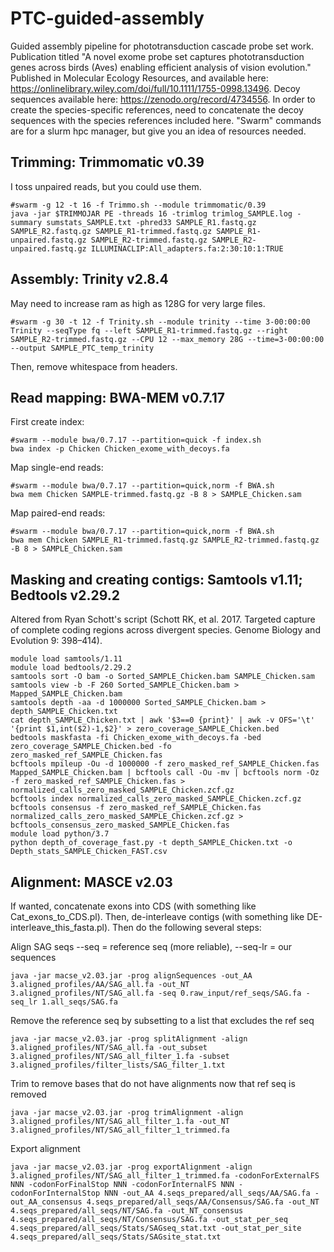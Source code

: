 # PTC-guided-assembly
Guided assembly pipeline for phototransduction cascade probe set work. Publication titled "A novel exome probe set captures phototransduction genes across birds (Aves) enabling efficient analysis of vision evolution." Published in Molecular Ecology Resources, and available here: https://onlinelibrary.wiley.com/doi/full/10.1111/1755-0998.13496. Decoy sequences available here: https://zenodo.org/record/4734556. In order to create the species-specific references, need to concatenate the decoy sequences with the species references included here. "Swarm" commands are for a slurm hpc manager, but give you an idea of resources needed.

## Trimming:	Trimmomatic v0.39
I toss unpaired reads, but you could use them.

    #swarm -g 12 -t 16 -f Trimmo.sh --module trimmomatic/0.39
    java -jar $TRIMMOJAR PE -threads 16 -trimlog trimlog_SAMPLE.log -summary sumstats_SAMPLE.txt -phred33 SAMPLE_R1.fastq.gz SAMPLE_R2.fastq.gz SAMPLE_R1-trimmed.fastq.gz SAMPLE_R1-unpaired.fastq.gz SAMPLE_R2-trimmed.fastq.gz SAMPLE_R2-unpaired.fastq.gz ILLUMINACLIP:All_adapters.fa:2:30:10:1:TRUE


## Assembly:	Trinity v2.8.4
May need to increase ram as high as 128G for very large files.

    #swarm -g 30 -t 12 -f Trinity.sh --module trinity --time 3-00:00:00
    Trinity --seqType fq --left SAMPLE_R1-trimmed.fastq.gz --right SAMPLE_R2-trimmed.fastq.gz --CPU 12 --max_memory 28G --time=3-00:00:00 --output SAMPLE_PTC_temp_trinity

Then, remove whitespace from headers.


## Read mapping:	BWA-MEM v0.7.17

First create index:

    #swarm --module bwa/0.7.17 --partition=quick -f index.sh
    bwa index -p Chicken Chicken_exome_with_decoys.fa

Map single-end reads:

    #swarm --module bwa/0.7.17 --partition=quick,norm -f BWA.sh
    bwa mem Chicken SAMPLE-trimmed.fastq.gz -B 8 > SAMPLE_Chicken.sam

Map paired-end reads:

    #swarm --module bwa/0.7.17 --partition=quick,norm -f BWA.sh
    bwa mem Chicken SAMPLE_R1-trimmed.fastq.gz SAMPLE_R2-trimmed.fastq.gz -B 8 > SAMPLE_Chicken.sam


## Masking and creating contigs:	Samtools v1.11; Bedtools v2.29.2
Altered from Ryan Schott's script (Schott RK, et al. 2017. Targeted capture of complete coding regions across divergent species. Genome Biology and Evolution 9: 398–414).

    module load samtools/1.11
    module load bedtools/2.29.2
    samtools sort -O bam -o Sorted_SAMPLE_Chicken.bam SAMPLE_Chicken.sam
    samtools view -b -F 260 Sorted_SAMPLE_Chicken.bam > Mapped_SAMPLE_Chicken.bam
    samtools depth -aa -d 1000000 Sorted_SAMPLE_Chicken.bam > depth_SAMPLE_Chicken.txt
    cat depth_SAMPLE_Chicken.txt | awk '$3==0 {print}' | awk -v OFS='\t' '{print $1,int($2)-1,$2}' > zero_coverage_SAMPLE_Chicken.bed
    bedtools maskfasta -fi Chicken_exome_with_decoys.fa -bed zero_coverage_SAMPLE_Chicken.bed -fo zero_masked_ref_SAMPLE_Chicken.fas
    bcftools mpileup -Ou -d 1000000 -f zero_masked_ref_SAMPLE_Chicken.fas Mapped_SAMPLE_Chicken.bam | bcftools call -Ou -mv | bcftools norm -Oz -f zero_masked_ref_SAMPLE_Chicken.fas > normalized_calls_zero_masked_SAMPLE_Chicken.zcf.gz
    bcftools index normalized_calls_zero_masked_SAMPLE_Chicken.zcf.gz
    bcftools consensus -f zero_masked_ref_SAMPLE_Chicken.fas normalized_calls_zero_masked_SAMPLE_Chicken.zcf.gz >   bcftools_consensus_zero_masked_SAMPLE_Chicken.fas
    module load python/3.7
    python depth_of_coverage_fast.py -t depth_SAMPLE_Chicken.txt -o  Depth_stats_SAMPLE_Chicken_FAST.csv 



## Alignment:	MASCE v2.03
If wanted, concatenate exons into CDS (with something like Cat_exons_to_CDS.pl). Then, de-interleave contigs (with something like DE-interleave_this_fasta.pl). Then do the following several steps:

Align SAG seqs --seq = reference seq (more reliable), --seq-lr = our sequences

    java -jar macse_v2.03.jar -prog alignSequences -out_AA 3.aligned_profiles/AA/SAG_all.fa -out_NT 3.aligned_profiles/NT/SAG_all.fa -seq 0.raw_input/ref_seqs/SAG.fa -seq_lr 1.all_seqs/SAG.fa

Remove the reference seq by subsetting to a list that excludes the ref seq

    java -jar macse_v2.03.jar -prog splitAlignment -align 3.aligned_profiles/NT/SAG_all.fa -out_subset 3.aligned_profiles/NT/SAG_all_filter_1.fa -subset 3.aligned_profiles/filter_lists/SAG_filter_1.txt

Trim to remove bases that do not have alignments now that ref seq is removed

    java -jar macse_v2.03.jar -prog trimAlignment -align 3.aligned_profiles/NT/SAG_all_filter_1.fa -out_NT 3.aligned_profiles/NT/SAG_all_filter_1_trimmed.fa

Export alignment

    java -jar macse_v2.03.jar -prog exportAlignment -align 3.aligned_profiles/NT/SAG_all_filter_1_trimmed.fa -codonForExternalFS NNN -codonForFinalStop NNN -codonForInternalFS NNN -codonForInternalStop NNN -out_AA 4.seqs_prepared/all_seqs/AA/SAG.fa -out_AA_consensus 4.seqs_prepared/all_seqs/AA/Consensus/SAG.fa -out_NT 4.seqs_prepared/all_seqs/NT/SAG.fa -out_NT_consensus 4.seqs_prepared/all_seqs/NT/Consensus/SAG.fa -out_stat_per_seq 4.seqs_prepared/all_seqs/Stats/SAGseq_stat.txt -out_stat_per_site 4.seqs_prepared/all_seqs/Stats/SAGsite_stat.txt


